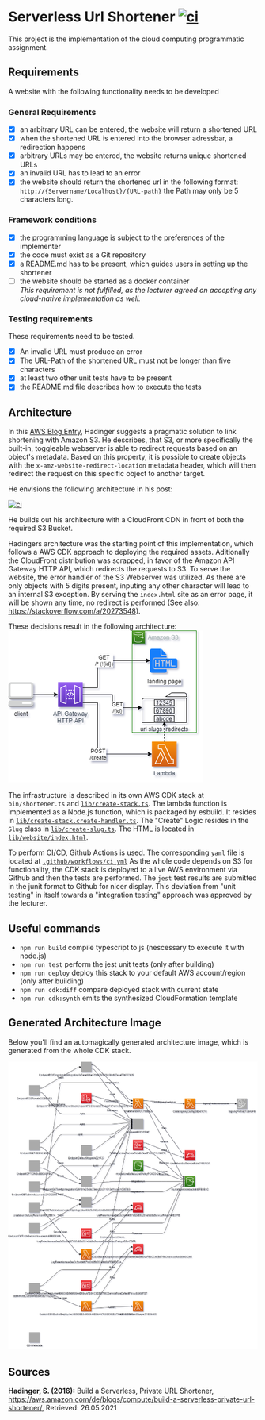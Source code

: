 # Serverless Url Shortener [![ci](https://github.com/LukvonStrom/cloud-serverless-url-shortener/actions/workflows/ci.yml/badge.svg)](https://github.com/LukvonStrom/cloud-serverless-url-shortener/actions/workflows/ci.yml)

This project is the implementation of the cloud computing programmatic assignment.

## Requirements
A website with the following functionality needs to be developed
### General Requirements
- [x] an arbitrary URL can be entered, the website will return a shortened URL
- [x] when the shortened URL is entered into the browser adressbar, a redirection happens
- [x] arbitrary URLs may be entered, the website returns unique shortened URLs
- [x] an invalid URL has to lead to an error
- [x] the website should return the shortened url in the following format: `http://{Servername/Localhost}/{URL-path}` the Path may only be 5 characters long.
### Framework conditions

- [x] the programming language is subject to the preferences of the implementer
- [x] the code must exist as a Git repository
- [x] a README.md has to be present, which guides users in setting up the shortener
- [ ] the website should be started as a docker container    
_This requirement is not fulfilled, as the lecturer agreed on accepting any cloud-native implementation as well._

### Testing requirements
These requirements need to be tested.
- [x] An invalid URL must produce an error
- [x] The URL-Path of the shortened URL must not be longer than five characters
- [x] at least two other unit tests have to be present
- [x] the README.md file describes how to execute the tests

## Architecture

In this [AWS Blog Entry](https://aws.amazon.com/de/blogs/compute/build-a-serverless-private-url-shortener/), Hadinger suggests a pragmatic solution to link shortening with Amazon S3.
He describes, that S3, or more specifically the built-in, toggleable webserver is able to redirect requests based on an object's metadata. Based on this property, it is possible to create objects with the `x-amz-website-redirect-location` metadata header, which will then redirect the request on this specific object to another target.

He envisions the following architecture in his post:

[![ci](https://awscomputeblogimages.s3-us-west-2.amazonaws.com/urlshortener_diagram.png)](https://awscomputeblogimages.s3-us-west-2.amazonaws.com/urlshortener_diagram.png)

He builds out his architecture with a CloudFront CDN in front of both the required S3 Bucket.

Hadingers architecture was the starting point of this implementation, which follows a AWS CDK approach to deploying the required assets. Aditionally the CloudFront distribution was scrapped, in favor of the Amazon API Gateway HTTP API, which redirects the requests to S3. To serve the website, the error handler of the S3 Webserver was utilized. As there are only objects with 5 digits present, inputing any other character will lead to an internal S3 exception. By serving the `index.html` site as an error page, it will be shown any time, no redirect is performed (See also: https://stackoverflow.com/a/20273548).

These decisions result in the following architecture:
![./final-architecture.png](./final-architecture.png)

The infrastructure is described in its own AWS CDK stack at `bin/shortener.ts` and [`lib/create-stack.ts`](../blob/master/lib/create-stack.ts). The lambda function is implemented as a Node.js function, which is packaged by esbuild. It resides in [`lib/create-stack.create-handler.ts`](../blob/master/lib/create-stack.create-handler.ts). The "Create" Logic resides in the `Slug` class in [`lib/create-slug.ts`](../blob/master/lib/create-slug.ts). The HTML is located in [`lib/website/index.html`](../blob/master/lib/website/index.html). 

To perform CI/CD, Github Actions is used. The corresponding `yaml` file is located at [`.github/workflows/ci.yml`](../blob/master/.github/workflows/ci.yml) As the whole code depends on S3 for functionality, the CDK stack is deployed to a live AWS environment via Github and then the tests are performed. The `jest` test results are submitted in the junit format to Github for nicer display. This deviation from "unit testing" in itself towards a "integration testing" approach was approved by the lecturer.

## Useful commands

 * `npm run build`  compile typescript to js (nescessary to execute it with node.js)
 * `npm run test`   perform the jest unit tests (only after building)
 * `npm run deploy` deploy this stack to your default AWS account/region (only after building)
 * `npm run cdk:diff`   compare deployed stack with current state
 * `npm run cdk:synth`  emits the synthesized CloudFormation template

 ## Generated Architecture Image
 Below you'll find an automagically generated architecture image, which is generated from the whole CDK stack.

![./output.png](./output.png)


## Sources
**Hadinger, S. (2016):** Build a Serverless, Private URL Shortener, https://aws.amazon.com/de/blogs/compute/build-a-serverless-private-url-shortener/, Retrieved: 26.05.2021